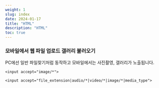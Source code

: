```yaml
---
weight: 1
slug: index
date: 2024-01-17
title: "HTML"
description: "HTML"
toc: true
---
```


### 모바일에서 웹 파일 업로드 갤러리 불러오기

PC에선 일반 파일찾기처럼 동작하고 모바일에서는 사진촬영, 갤러리가 노출됩니다.

```
<input accept="image/*"> 
```

```
<input accept="file_extension|audio/*|video/*|image/*|media_type"> 
```